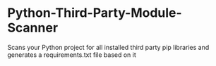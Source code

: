 # Python-Third-Party-Module-Scanner
Scans your Python project for all installed third party pip libraries and generates a requirements.txt file based on it
